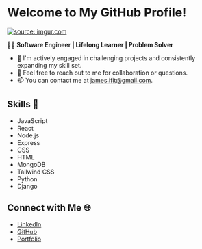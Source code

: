 # Welcome to My GitHub Profile!

<a href="https://imgur.com/Y2595ki"><img src="https://i.imgur.com/Y2595ki.png" title="source: imgur.com" /></a>

👨‍💻 **Software Engineer | Lifelong Learner | Problem Solver**

- 🚀 I'm actively engaged in challenging projects and consistently expanding my skill set.
- 💬 Feel free to reach out to me for collaboration or questions.
- 📫 You can contact me at james.ifit@gmail.com.

## Skills 🚀

- JavaScript
- React
- Node.js
- Express
- CSS
- HTML
- MongoDB
- Tailwind CSS
- Python
- Django

## Connect with Me 🌐

- [LinkedIn](https://www.linkedin.com/in/jamesredden1/)
- [GitHub](https://github.com/jaredden1)
- [Portfolio](https://james-redden-portfolio.netlify.app/)

